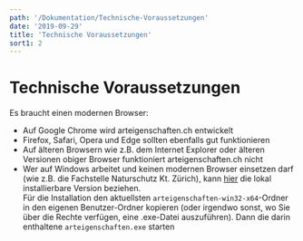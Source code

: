 ```yaml
---
path: '/Dokumentation/Technische-Voraussetzungen'
date: '2019-09-29'
title: 'Technische Voraussetzungen'
sort1: 2
---
```


# Technische Voraussetzungen

Es braucht einen modernen Browser:

- Auf Google Chrome wird arteigenschaften.ch entwickelt
- Firefox, Safari, Opera und Edge sollten ebenfalls gut funktionieren
- Auf älteren Browsern wie z.B. dem Internet Explorer oder älteren Versionen obiger Browser funktioniert arteigenschaften.ch nicht
- Wer auf Windows arbeitet und keinen modernen Browser einsetzen darf (wie z.B. die Fachstelle Naturschutz Kt. Zürich), kann [hier](https://www.dropbox.com/sh/woc2mg53znyzrh4/AAC8DaKNABkAWYMCidCzMXYpa?dl=0) die lokal installierbare Version beziehen.<br/>
  Für die Installation den aktuellsten `arteigenschaften-win32-x64`-Ordner in den eigenen Benutzer-Ordner kopieren (oder irgendwo sonst, wo Sie über die Rechte verfügen, eine .exe-Datei auszuführen). Dann die darin enthaltene `arteigenschaften.exe` starten
